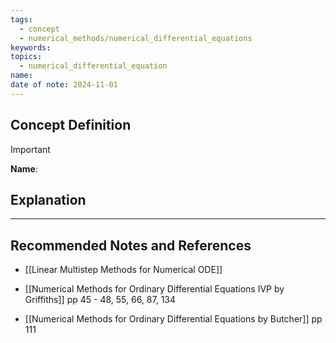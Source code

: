```yaml
---
tags:
  - concept
  - numerical_methods/numerical_differential_equations
keywords: 
topics:
  - numerical_differential_equation
name: 
date of note: 2024-11-01
---
```


## Concept Definition

>[!important]
>**Name**: 



## Explanation





-----------
##  Recommended Notes and References


- [[Linear Multistep Methods for Numerical ODE]]

- [[Numerical Methods for Ordinary Differential Equations IVP by Griffiths]] pp 45 - 48, 55, 66, 87, 134
- [[Numerical Methods for Ordinary Differential Equations by Butcher]] pp 111